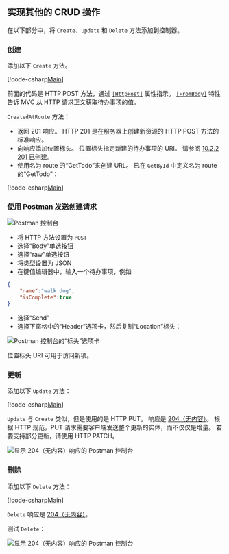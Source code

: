 ## <a name="implement-the-other-crud-operations"></a>实现其他的 CRUD 操作

在以下部分中，将 `Create`、`Update` 和 `Delete` 方法添加到控制器。

### <a name="create"></a>创建

添加以下 `Create` 方法。

[!code-csharp[Main](../../tutorials/first-web-api/sample/TodoApi/Controllers/TodoController.cs?name=snippet_Create)]

前面的代码是 HTTP POST 方法，通过 [`[HttpPost]`](/aspnet/core/api/microsoft.aspnetcore.mvc.httppostattribute) 属性指示。 [`[FromBody]`](/aspnet/core/api/microsoft.aspnetcore.mvc.frombodyattribute) 特性告诉 MVC 从 HTTP 请求正文获取待办事项的值。

`CreatedAtRoute` 方法：

* 返回 201 响应。 HTTP 201 是在服务器上创建新资源的 HTTP POST 方法的标准响应。
* 向响应添加位置标头。 位置标头指定新建的待办事项的 URI。 请参阅 [10.2.2 201 已创建](http://www.w3.org/Protocols/rfc2616/rfc2616-sec10.html)。
* 使用名为 route 的“GetTodo”来创建 URL。 已在 `GetById` 中定义名为 route 的“GetTodo”：

[!code-csharp[Main](../../tutorials/first-web-api/sample/TodoApi/Controllers/TodoController.cs?name=snippet_GetByID&highlight=1-2)]

### <a name="use-postman-to-send-a-create-request"></a>使用 Postman 发送创建请求

![Postman 控制台](../../tutorials/first-web-api/_static/pmc.png)

* 将 HTTP 方法设置为 `POST`
* 选择“Body”单选按钮
* 选择“raw”单选按钮
* 将类型设置为 JSON
* 在键值编辑器中，输入一个待办事项，例如

```json
{
    "name":"walk dog",
    "isComplete":true
}
```

* 选择“Send”
* 选择下窗格中的“Header”选项卡，然后复制“Location”标头：

![Postman 控制台的“标头”选项卡](../../tutorials/first-web-api/_static/pmget.png)

位置标头 URI 可用于访问新项。

### <a name="update"></a>更新

添加以下 `Update` 方法：

[!code-csharp[Main](../../tutorials/first-web-api/sample/TodoApi/Controllers/TodoController.cs?name=snippet_Update)]

`Update` 与 `Create` 类似，但是使用的是 HTTP PUT。 响应是 [204（无内容）](http://www.w3.org/Protocols/rfc2616/rfc2616-sec9.html)。 根据 HTTP 规范，PUT 请求需要客户端发送整个更新的实体，而不仅仅是增量。 若要支持部分更新，请使用 HTTP PATCH。

![显示 204（无内容）响应的 Postman 控制台](../../tutorials/first-web-api/_static/pmcput.png)

### <a name="delete"></a>删除

添加以下 `Delete` 方法：

[!code-csharp[Main](../../tutorials/first-web-api/sample/TodoApi/Controllers/TodoController.cs?name=snippet_Delete)]

`Delete` 响应是 [204（无内容）](http://www.w3.org/Protocols/rfc2616/rfc2616-sec9.html)。

测试 `Delete`： 

![显示 204（无内容）响应的 Postman 控制台](../../tutorials/first-web-api/_static/pmd.png)
